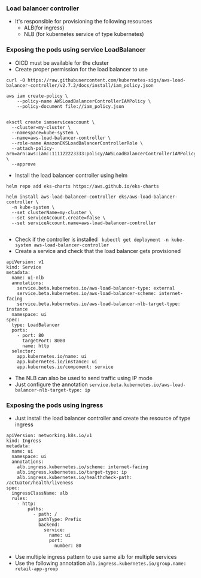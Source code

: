 ### Load balancer controller 
- It's responsible for provisioning the following resources
   - ALB(for ingress)
   - NLB (for kubernetes service of type kubernetes)

### Exposing the pods using service LoadBalancer

- OICD must be available for the cluster
- Create proper permission for the load balancer to use
```
curl -O https://raw.githubusercontent.com/kubernetes-sigs/aws-load-balancer-controller/v2.7.2/docs/install/iam_policy.json

aws iam create-policy \
    --policy-name AWSLoadBalancerControllerIAMPolicy \
    --policy-document file://iam_policy.json


eksctl create iamserviceaccount \
  --cluster=my-cluster \
  --namespace=kube-system \
  --name=aws-load-balancer-controller \
  --role-name AmazonEKSLoadBalancerControllerRole \
  --attach-policy-arn=arn:aws:iam::111122223333:policy/AWSLoadBalancerControllerIAMPolicy \
  --approve

```

- Install the load balancer controller using helm

```
helm repo add eks-charts https://aws.github.io/eks-charts

helm install aws-load-balancer-controller eks/aws-load-balancer-controller \
  -n kube-system \
  --set clusterName=my-cluster \
  --set serviceAccount.create=false \
  --set serviceAccount.name=aws-load-balancer-controller


```

- Check if the controller is installed  ` kubectl get deployment -n kube-system aws-load-balancer-controller`
- Create a service and check that the load balancer gets provisioned

```
apiVersion: v1
kind: Service
metadata:
  name: ui-nlb
  annotations:
    service.beta.kubernetes.io/aws-load-balancer-type: external
    service.beta.kubernetes.io/aws-load-balancer-scheme: internet-facing
    service.beta.kubernetes.io/aws-load-balancer-nlb-target-type: instance
  namespace: ui
spec:
  type: LoadBalancer
  ports:
    - port: 80
      targetPort: 8080
      name: http
  selector:
    app.kubernetes.io/name: ui
    app.kubernetes.io/instance: ui
    app.kubernetes.io/component: service
```

- The NLB can also be used to send traffic using IP mode
- Just configure the annotation  `service.beta.kubernetes.io/aws-load-balancer-nlb-target-type: ip`

### Exposing the pods using ingress

- Just install the load balancer controller and create the resource of type ingress

```
apiVersion: networking.k8s.io/v1
kind: Ingress
metadata:
  name: ui
  namespace: ui
  annotations:
    alb.ingress.kubernetes.io/scheme: internet-facing
    alb.ingress.kubernetes.io/target-type: ip
    alb.ingress.kubernetes.io/healthcheck-path: /actuator/health/liveness
spec:
  ingressClassName: alb
  rules:
    - http:
        paths:
          - path: /
            pathType: Prefix
            backend:
              service:
                name: ui
                port:
                  number: 80

```
- Use multiple ingress pattern to use same alb for multiple services
- Use the following annotation  `alb.ingress.kubernetes.io/group.name: retail-app-group`
  
  
